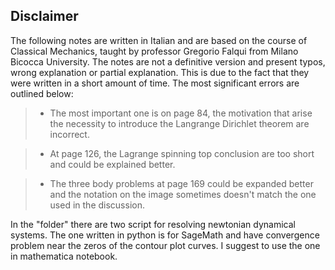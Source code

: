 
## Disclaimer   

The following notes are written in Italian and are based on the course of Classical Mechanics, taught by professor Gregorio Falqui from Milano Bicocca University. The notes are not a definitive version and present typos, wrong explanation or partial explanation. This is due to the fact that they were written in a short amount of time. The most significant  errors are outlined below:

> - The most important one is on page 84, the motivation that arise the necessity to introduce  the Langrange Dirichlet theorem are incorrect.

> - At page 126, the Lagrange spinning top conclusion are too short and could be explained better.

> - The three body problems at page 169 could be expanded better and the notation on the image sometimes doesn't match the one used in the discussion.  


In the "folder" there are two script for resolving newtonian dynamical systems. The one written in python is for SageMath and have convergence problem near the zeros of the contour plot curves. I suggest to use the one in mathematica notebook.
